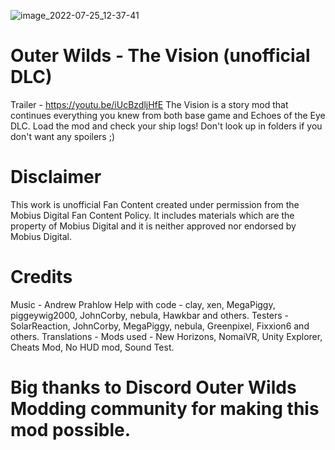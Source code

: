 ![image_2022-07-25_12-37-41](https://user-images.githubusercontent.com/106444732/180857228-e5cc7eb7-6139-415f-9a08-cc3625112f2a.png)

# Outer Wilds - The Vision (unofficial DLC)
Trailer - https://youtu.be/iUcBzdljHfE
The Vision is a story mod that continues everything you knew from both base game and Echoes of the Eye DLC.
Load the mod and check your ship logs! Don't look up in folders if you don't want any spoilers ;) 

# Disclaimer
This work is unofficial Fan Content created under permission from the Mobius Digital Fan Content Policy. It includes materials which are the property of Mobius Digital and it is neither approved nor endorsed by Mobius Digital.

# Credits
Music - Andrew Prahlow
Help with code - clay, xen, MegaPiggy, piggeywig2000, JohnCorby, nebula, Hawkbar and others.
Testers - SolarReaction, JohnCorby, MegaPiggy, nebula, Greenpixel, Fixxion6 and others.
Translations - 
Mods used - New Horizons, NomaiVR, Unity Explorer, Cheats Mod, No HUD mod, Sound Test.

# Big thanks to Discord Outer Wilds Modding community for making this mod possible.
